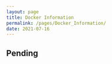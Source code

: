 ```yaml
---
layout: page
title: Docker Information
permalink: /pages/Docker_Information/
date: 2021-07-16
---
```


## Pending